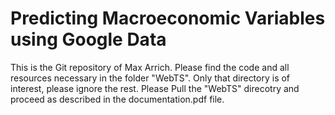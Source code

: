 # Predicting Macroeconomic Variables using Google Data
This is the Git repository of Max Arrich. Please find the code and all resources necessary in the folder "WebTS". Only that directory is of interest, please ignore the rest. Please Pull the "WebTS" direcotry and proceed as described in the documentation.pdf file.

